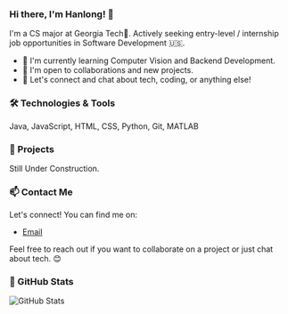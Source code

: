 ### Hi there, I'm Hanlong! 👋

I'm a CS major at Georgia Tech🐝. Actively seeking entry-level / internship job opportunities in Software Development 🇺🇸.

- 🌱 I'm currently learning Computer Vision and Backend Development.
- 👯 I'm open to collaborations and new projects.
- 💬 Let's connect and chat about tech, coding, or anything else!

### 🛠️ Technologies & Tools

Java, JavaScript, HTML, CSS, Python, Git, MATLAB

### 🚀 Projects

Still Under Construction.

### 📫 Contact Me

Let's connect! You can find me on:

- [Email](mailto:miles.lee23333@gmail.com)

Feel free to reach out if you want to collaborate on a project or just chat about tech. 😊

### 🌟 GitHub Stats

![GitHub Stats](https://github-readme-stats.vercel.app/api?username=hanlongli&show_icons=true&count_private=true)

<!-- Optional: Add additional sections like "Skills," "Certifications," "Languages," etc., as needed. -->

<!-- Optional: You can add custom badges, icons, or additional information based on your preferences. -->

